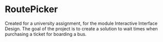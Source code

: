 # RoutePicker
Created for a university assignment, for the module Interactive Interface Design.
The goal of the project is to create a solution to wait times when purchasing a ticket for boarding a bus.
